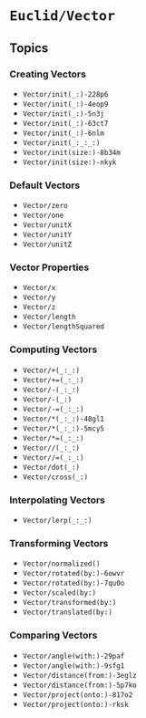 # ``Euclid/Vector``

## Topics

### Creating Vectors

- ``Vector/init(_:)-228p6``
- ``Vector/init(_:)-4eop9``
- ``Vector/init(_:)-5n3j``
- ``Vector/init(_:)-63ct7``
- ``Vector/init(_:)-6nlm``
- ``Vector/init(_:_:_:)``
- ``Vector/init(size:)-8b34m``
- ``Vector/init(size:)-nkyk``

### Default Vectors

- ``Vector/zero``
- ``Vector/one``
- ``Vector/unitX``
- ``Vector/unitY``
- ``Vector/unitZ``

### Vector Properties

- ``Vector/x``
- ``Vector/y``
- ``Vector/z``
- ``Vector/length``
- ``Vector/lengthSquared``

### Computing Vectors

- ``Vector/+(_:_:)``
- ``Vector/+=(_:_:)``
- ``Vector/-(_:_:)``
- ``Vector/-(_:)``
- ``Vector/-=(_:_:)``
- ``Vector/*(_:_:)-48gl1``
- ``Vector/*(_:_:)-5mcy5``
- ``Vector/*=(_:_:)``
- ``Vector//(_:_:)``
- ``Vector//=(_:_:)``
- ``Vector/dot(_:)``
- ``Vector/cross(_:)``

### Interpolating Vectors

- ``Vector/lerp(_:_:)``

### Transforming Vectors

- ``Vector/normalized()``
- ``Vector/rotated(by:)-6owvr``
- ``Vector/rotated(by:)-7qu0o``
- ``Vector/scaled(by:)``
- ``Vector/transformed(by:)``
- ``Vector/translated(by:)``

### Comparing Vectors

- ``Vector/angle(with:)-29paf``
- ``Vector/angle(with:)-9sfg1``
- ``Vector/distance(from:)-3eglz``
- ``Vector/distance(from:)-5p7ko``
- ``Vector/project(onto:)-817o2``
- ``Vector/project(onto:)-rksk``

